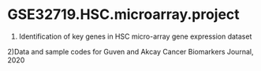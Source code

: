 # GSE32719.HSC.microarray.project
1) Identification of key genes in HSC micro-array gene expression dataset

2)Data and sample codes for Guven and Akcay Cancer Biomarkers Journal, 2020
